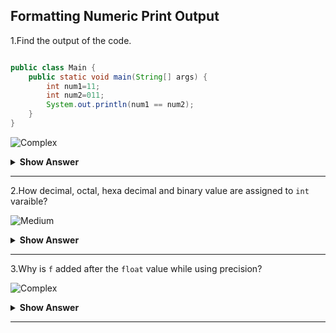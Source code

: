 ## Formatting Numeric Print Output

1.Find the output of the code.
``` java

public class Main {
	public static void main(String[] args) {
		int num1=11;
		int num2=011;
		System.out.println(num1 == num2);
	}
}
```

![Complex](https://github.com/revaturelabs/interviewquestions/blob/dev/ComplexityTags/Complex%20(2).svg)
<details markdown="1">
<summary><b> Show Answer </b></summary>

`false`
<details markdown="1">
<summary><b> Explanation </b></summary>
<blockquote markdown="1">
	
- If we add zero before a number, the value will become octal number. 
- The octal number is converted into decimal value and assigned to `int` variable.
- The value of `num1` is `11` and value of `num2` is `9` that are not equal. The output is `false`.
</blockqoute> 
</details>
</details>

---

2.How decimal, octal, hexa decimal and binary value are assigned to `int` varaible?

![Medium](https://raw.githubusercontent.com/revaturelabs/interviewquestions/aef8eff919a3b083089641381ed9a9101ed21fba/ComplexityTags/Medium%20(2).svg)
<details markdown="1">
    <summary><b> Show Answer </b></summary> 
<blockquote markdown="1">

``` java
public class Main {
	public static void main(String[] args) {
		int decimal = 100;      // for decimal number, no prefixes needed
		int octal = 0144;       // for octal number, 0 should be added
		int binary = 0b1100100; // for binary number, 0b should be added
		int hexaDecimal = 0x64; // for hexaDecimal number, 0x should be added
	}
}
```
>All the above int values represent `100` in different forms.
</blockqoute> 
</details>

---

3.Why is `f` added after the `float` value while using precision?

![Complex](https://github.com/revaturelabs/interviewquestions/blob/dev/ComplexityTags/Complex%20(2).svg)
<details markdown="1">
    <summary><b> Show Answer </b></summary> 
<blockquote markdown="1">

When we have decimal value with precision that we will double by default. To specify that the value is `float` then we need to post-fix the value with `f`.
``` java
public class Main {
	public static void main(String[] args) {
		float f1 = 100.67;	//Error
		float f1 = 100.67f;	//No Error
		double d = 10.999;	//No Error
		System.out.format("%03d",decimal);
	}
}
```
</blockqoute> 
</details>

---
